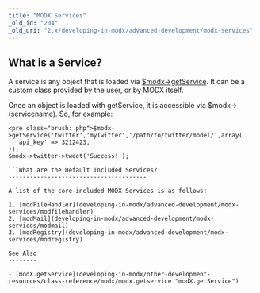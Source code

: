 ```yaml
---
title: "MODX Services"
_old_id: "204"
_old_uri: "2.x/developing-in-modx/advanced-development/modx-services"
---
```


What is a Service?
------------------

A service is any object that is loaded via [$modx->getService](developing-in-modx/other-development-resources/class-reference/modx/modx.getservice "modX.getService"). It can be a custom class provided by the user, or by MODX itself.

Once an object is loaded with getService, it is accessible via $modx->(servicename). So, for example:

```
<pre class="brush: php">$modx->getService('twitter','myTwitter','/path/to/twitter/model/',array(  
  'api_key' => 3212423,
));  
$modx->twitter->tweet('Success!');  

```What are the Default Included Services?
---------------------------------------

A list of the core-included MODX Services is as follows:

1. [modFileHandler](developing-in-modx/advanced-development/modx-services/modfilehandler)
2. [modMail](developing-in-modx/advanced-development/modx-services/modmail)
3. [modRegistry](developing-in-modx/advanced-development/modx-services/modregistry)

See Also
--------

- [modX.getService](developing-in-modx/other-development-resources/class-reference/modx/modx.getservice "modX.getService")